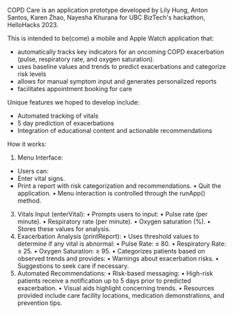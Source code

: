 COPD Care is an application prototype developed by Lily Hung, Anton Santos, Karen Zhao, Nayesha Khurana for UBC BizTech's hackathon, HelloHacks 2023.

This is intended to be(come) a mobile and Apple Watch application that:
- automatically tracks key indicators for an oncoming COPD exacerbation (pulse, respiratory rate, and oxygen saturation).
- uses baseline values and trends to predict exacerbations and categorize risk levels
- allows for manual symptom input and generates personalized reports
- facilitates appointment booking for care

Unique features we hoped to develop include:
- Automated tracking of vitals
- 5 day prediction of exacerbations
- Integration of educational content and actionable recommendations

How it works:

1.	Menu Interface:
- Users can:
- Enter vital signs.
- Print a report with risk categorization and recommendations.
	  •	Quit the application.
	•	Menu interaction is controlled through the runApp() method.
3.	Vitals Input (enterVital):
	•	Prompts users to input:
	  •	Pulse rate (per minute).
	  •	Respiratory rate (per minute).
	  •	Oxygen saturation (%).
	•	Stores these values for analysis.
4.	Exacerbation Analysis (printReport):
	•	Uses threshold values to determine if any vital is abnormal:
	•	Pulse Rate: ≤ 80.
	•	Respiratory Rate: ≤ 25.
	•	Oxygen Saturation: ≥ 95.
	•	Categorizes patients based on observed trends and provides:
	•	Warnings about exacerbation risks.
	•	Suggestions to seek care if necessary.
5.	Automated Recommendations:
	•	Risk-based messaging:
	  •	High-risk patients receive a notification up to 5 days prior to predicted exacerbation.
	  •	Visual aids highlight concerning trends.
	•	Resources provided include care facility locations, medication demonstrations, and prevention tips.
